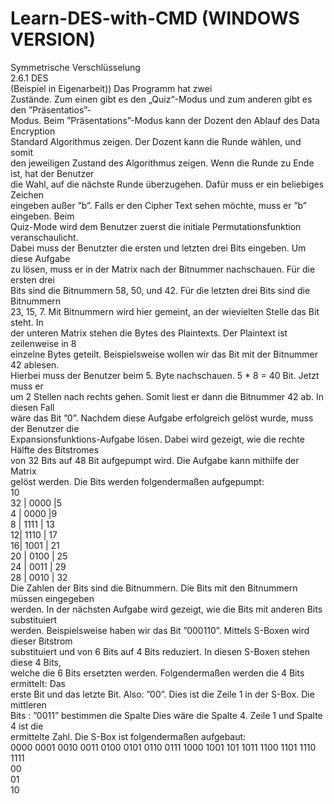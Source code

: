 # Learn-DES-with-CMD (WINDOWS VERSION)

Symmetrische Verschlüsselung\
2.6.1 DES\
(Beispiel in Eigenarbeit)) Das Programm hat zwei\
Zustände. Zum einen gibt es den „Quiz“-Modus und zum anderen gibt es den ”Präsentatios”-\
Modus. Beim ”Präsentations”-Modus kann der Dozent den Ablauf des Data Encryption\
Standard Algorithmus zeigen. Der Dozent kann die Runde wählen, und somit\
den jeweiligen Zustand des Algorithmus zeigen. Wenn die Runde zu Ende ist, hat der Benutzer\
die Wahl, auf die nächste Runde überzugehen. Dafür muss er ein beliebiges Zeichen\
eingeben außer ”b”. Falls er den Cipher Text sehen möchte, muss er ”b” eingeben. Beim\
Quiz-Mode wird dem Benutzer zuerst die initiale Permutationsfunktion veranschaulicht.\
Dabei muss der Benutzter die ersten und letzten drei Bits eingeben. Um diese Aufgabe\
zu lösen, muss er in der Matrix nach der Bitnummer nachschauen. Für die ersten drei\
Bits sind die Bitnummern 58, 50, und 42. Für die letzten drei Bits sind die Bitnummern\
23, 15, 7. Mit Bitnummern wird hier gemeint, an der wievielten Stelle das Bit steht. In\
der unteren Matrix stehen die Bytes des Plaintexts. Der Plaintext ist zeilenweise in 8\
einzelne Bytes geteilt. Beispielsweise wollen wir das Bit mit der Bitnummer 42 ablesen.\
Hierbei muss der Benutzer beim 5. Byte nachschauen. 5 * 8 = 40 Bit. Jetzt muss er\
um 2 Stellen nach rechts gehen. Somit liest er dann die Bitnummer 42 ab. In diesen Fall\
wäre das Bit ”0”. Nachdem diese Aufgabe erfolgreich gelöst wurde, muss der Benutzer die\
Expansionsfunktions-Aufgabe lösen. Dabei wird gezeigt, wie die rechte Hälfte des Bitstromes\
von 32 Bits auf 48 Bit aufgepumpt wird. Die Aufgabe kann mithilfe der Matrix\
gelöst werden. Die Bits werden folgendermaßen aufgepumpt:\
10\
32 | 0000 |5\
4 | 0000 |9\
8 | 1111 | 13\
12| 1110 | 17\
16| 1001 | 21\
20 | 0100 | 25\
24 | 0011 | 29\
28 | 0010 | 32\
Die Zahlen der Bits sind die Bitnummern. Die Bits mit den Bitnummern müssen eingegeben\
werden. In der nächsten Aufgabe wird gezeigt, wie die Bits mit anderen Bits substituiert\
werden. Beispielsweise haben wir das Bit ”000110”. Mittels S-Boxen wird dieser Bitstrom\
substituiert und von 6 Bits auf 4 Bits reduziert. In diesen S-Boxen stehen diese 4 Bits,\
welche die 6 Bits ersetzten werden. Folgendermaßen werden die 4 Bits ermittelt: Das\
erste Bit und das letzte Bit. Also: ”00”. Dies ist die Zeile 1 in der S-Box. Die mittleren\
Bits : ”0011” bestimmen die Spalte Dies wäre die Spalte 4. Zeile 1 und Spalte 4 ist die\
ermittelte Zahl. Die S-Box ist folgendermaßen aufgebaut:\
	0000 0001 0010 0011 0100 0101 0110 0111 1000 1001 101 1011 1100 1101 1110 1111 <br /> 
00\
01\
10






